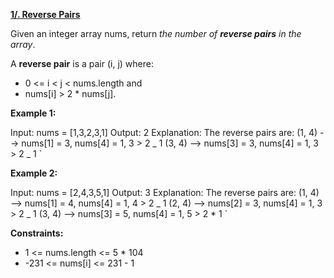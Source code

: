 [**1/. Reverse Pairs**](https://leetcode.com/problems/reverse-pairs)

Given an integer array nums, return *the number of* ***reverse pairs*** *in the array*.

A **reverse pair** is a pair (i, j) where:

- 0 <= i < j < nums.length and
- nums\[i\] > 2 \* nums\[j\].

**Example 1:**

Input: nums = [1,3,2,3,1] Output: 2 Explanation: The reverse pairs are: (1, 4) --> nums[1] = 3, nums[4] = 1, 3 > 2 _ 1 (3, 4) --> nums[3] = 3, nums[4] = 1, 3 > 2 _ 1 `

**Example 2:**

Input: nums = [2,4,3,5,1] Output: 3 Explanation: The reverse pairs are: (1, 4) --> nums[1] = 4, nums[4] = 1, 4 > 2 _ 1 (2, 4) --> nums[2] = 3, nums[4] = 1, 3 > 2 _ 1 (3, 4) --> nums[3] = 5, nums[4] = 1, 5 > 2 \* 1 `

**Constraints:**

- 1 <= nums.length <= 5 \* 104
- \-231 <= nums\[i\] <= 231 - 1
